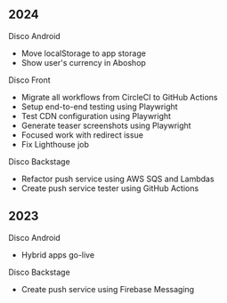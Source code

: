 ## 2024
Disco Android
- Move localStorage to app storage
- Show user's currency in Aboshop
  
Disco Front
- Migrate all workflows from CircleCI to GitHub Actions
- Setup end-to-end testing using Playwright
- Test CDN configuration using Playwright
- Generate teaser screenshots using Playwright
- Focused work with redirect issue
- Fix Lighthouse job
 
Disco Backstage
- Refactor push service using AWS SQS and Lambdas
- Create push service tester using GitHub Actions

## 2023
Disco Android
- Hybrid apps go-live

Disco Backstage
- Create push service using Firebase Messaging 
